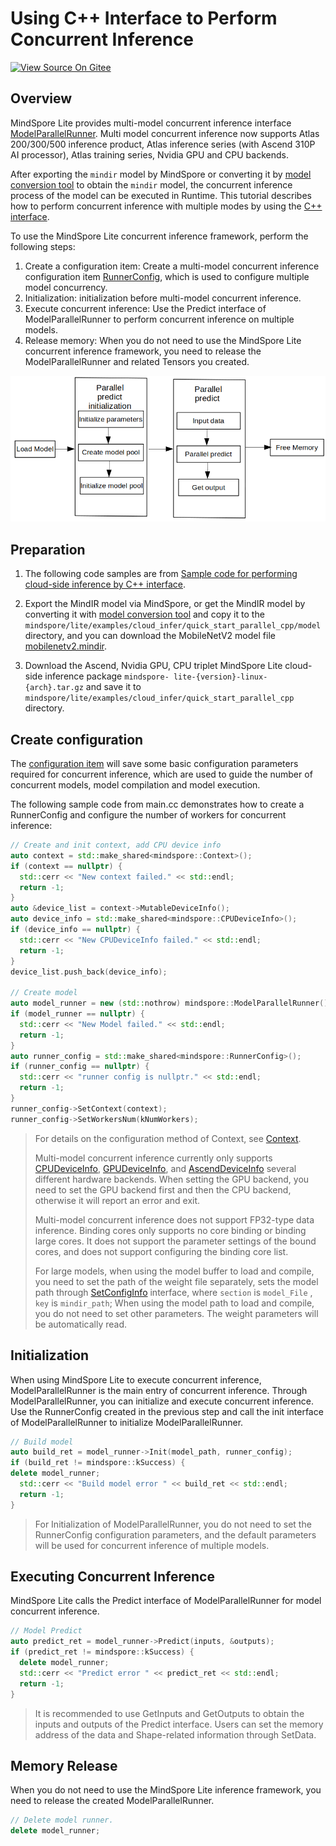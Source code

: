 # Using C++ Interface to Perform Concurrent Inference

[![View Source On Gitee](https://mindspore-website.obs.cn-north-4.myhuaweicloud.com/website-images/r2.4.0/resource/_static/logo_source_en.svg)](https://gitee.com/mindspore/docs/blob/r2.4.0/docs/lite/docs/source_en/mindir/runtime_parallel_cpp.md)

## Overview

MindSpore Lite provides multi-model concurrent inference interface [ModelParallelRunner](https://www.mindspore.cn/lite/api/en/r2.4.0/api_java/model_parallel_runner.html). Multi model concurrent inference now supports Atlas 200/300/500 inference product, Atlas inference series (with Ascend 310P AI processor), Atlas training series, Nvidia GPU and CPU backends.

After exporting the `mindir` model by MindSpore or converting it by [model conversion tool](https://www.mindspore.cn/lite/docs/en/r2.4.0/mindir/converter_tool.html) to obtain the `mindir` model, the concurrent inference process of the model can be executed in Runtime. This tutorial describes how to perform concurrent inference with multiple modes by using the [C++ interface](https://www.mindspore.cn/lite/api/en/r2.4.0/index.html).

To use the MindSpore Lite concurrent inference framework, perform the following steps:

1. Create a configuration item: Create a multi-model concurrent inference configuration item [RunnerConfig](https://www.mindspore.cn/lite/api/en/r2.4.0/generate/classmindspore_RunnerConfig.html), which is used to configure multiple model concurrency.
2. Initialization: initialization before multi-model concurrent inference.
3. Execute concurrent inference: Use the Predict interface of ModelParallelRunner to perform concurrent inference on multiple models.
4. Release memory: When you do not need to use the MindSpore Lite concurrent inference framework, you need to release the ModelParallelRunner and related Tensors you created.

![](./images/server_inference.png)

## Preparation

1. The following code samples are from [Sample code for performing cloud-side inference by C++ interface](https://gitee.com/mindspore/mindspore/tree/v2.4.0/mindspore/lite/examples/cloud_infer/quick_start_parallel_cpp).

2. Export the MindIR model via MindSpore, or get the MindIR model by converting it with [model conversion tool](https://www.mindspore.cn/lite/docs/en/r2.4.0/mindir/converter_tool.html) and copy it to the `mindspore/lite/examples/cloud_infer/quick_start_parallel_cpp/model` directory, and you can download the MobileNetV2 model file [mobilenetv2.mindir](https://download.mindspore.cn/model_zoo/official/lite/quick_start/mobilenetv2.mindir).

3. Download the Ascend, Nvidia GPU, CPU triplet MindSpore Lite cloud-side inference package `mindspore- lite-{version}-linux-{arch}.tar.gz` and save it to `mindspore/lite/examples/cloud_infer/quick_start_parallel_cpp` directory.

## Create configuration

The [configuration item](https://www.mindspore.cn/lite/api/en/r2.4.0/generate/classmindspore_RunnerConfig.html) will save some basic configuration parameters required for concurrent inference, which are used to guide the number of concurrent models, model compilation and model execution.

The following sample code from main.cc demonstrates how to create a RunnerConfig and configure the number of workers for concurrent inference:

```cpp
// Create and init context, add CPU device info
auto context = std::make_shared<mindspore::Context>();
if (context == nullptr) {
  std::cerr << "New context failed." << std::endl;
  return -1;
}
auto &device_list = context->MutableDeviceInfo();
auto device_info = std::make_shared<mindspore::CPUDeviceInfo>();
if (device_info == nullptr) {
  std::cerr << "New CPUDeviceInfo failed." << std::endl;
  return -1;
}
device_list.push_back(device_info);

// Create model
auto model_runner = new (std::nothrow) mindspore::ModelParallelRunner();
if (model_runner == nullptr) {
  std::cerr << "New Model failed." << std::endl;
  return -1;
}
auto runner_config = std::make_shared<mindspore::RunnerConfig>();
if (runner_config == nullptr) {
  std::cerr << "runner config is nullptr." << std::endl;
  return -1;
}
runner_config->SetContext(context);
runner_config->SetWorkersNum(kNumWorkers);
```

> For details on the configuration method of Context, see [Context](https://www.mindspore.cn/lite/api/en/r2.4.0/generate/classmindspore_Context.html).
>
> Multi-model concurrent inference currently only supports [CPUDeviceInfo](https://www.mindspore.cn/lite/api/en/r2.4.0/generate/classmindspore_CPUDeviceInfo.html), [GPUDeviceInfo](https://www.mindspore.cn/lite/api/en/r2.4.0/generate/classmindspore_GPUDeviceInfo.html), and [AscendDeviceInfo](https://www.mindspore.cn/lite/api/en/r2.4.0/generate/classmindspore_AscendDeviceInfo.html) several different hardware backends. When setting the GPU backend, you need to set the GPU backend first and then the CPU backend, otherwise it will report an error and exit.
>
> Multi-model concurrent inference does not support FP32-type data inference. Binding cores only supports no core binding or binding large cores. It does not support the parameter settings of the bound cores, and does not support configuring the binding core list.
>
> For large models, when using the model buffer to load and compile, you need to set the path of the weight file separately, sets the model path through [SetConfigInfo](https://www.mindspore.cn/lite/api/en/r2.4.0/generate/classmindspore_RunnerConfig.html) interface, where `section` is `model_File` , `key` is `mindir_path`; When using the model path to load and compile, you do not need to set other parameters. The weight parameters will be automatically read.

## Initialization

When using MindSpore Lite to execute concurrent inference, ModelParallelRunner is the main entry of concurrent inference. Through ModelParallelRunner, you can initialize and execute concurrent inference. Use the RunnerConfig created in the previous step and call the init interface of ModelParallelRunner to initialize ModelParallelRunner.

```cpp
// Build model
auto build_ret = model_runner->Init(model_path, runner_config);
if (build_ret != mindspore::kSuccess) {
delete model_runner;
  std::cerr << "Build model error " << build_ret << std::endl;
  return -1;
}
```

> For Initialization of ModelParallelRunner, you do not need to set the RunnerConfig configuration parameters, and the default parameters will be used for concurrent inference of multiple models.

## Executing Concurrent Inference

MindSpore Lite calls the Predict interface of ModelParallelRunner for model concurrent inference.

```cpp
// Model Predict
auto predict_ret = model_runner->Predict(inputs, &outputs);
if (predict_ret != mindspore::kSuccess) {
  delete model_runner;
  std::cerr << "Predict error " << predict_ret << std::endl;
  return -1;
}
```

> It is recommended to use GetInputs and GetOutputs to obtain the inputs and outputs of the Predict interface. Users can set the memory address of the data and Shape-related information through SetData.

## Memory Release

When you do not need to use the MindSpore Lite inference framework, you need to release the created ModelParallelRunner.

```cpp
// Delete model runner.
delete model_runner;
```
